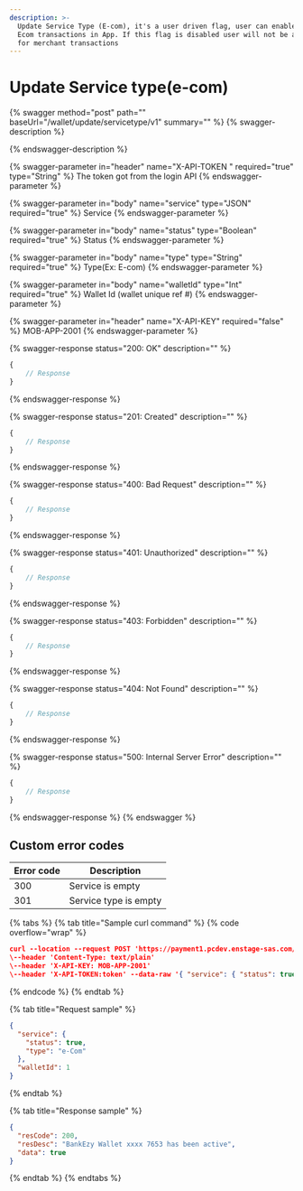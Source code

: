 ```yaml
---
description: >-
  Update Service Type (E-com), it's a user driven flag, user can enable/disable
  Ecom transactions in App. If this flag is disabled user will not be allowed
  for merchant transactions
---
```


# Update Service type(e-com)

{% swagger method="post" path="" baseUrl="<domain>/wallet/update/servicetype/v1" summary="" %}
{% swagger-description %}

{% endswagger-description %}

{% swagger-parameter in="header" name="X-API-TOKEN  " required="true" type="String" %}
The token got from the login API
{% endswagger-parameter %}

{% swagger-parameter in="body" name="service" type="JSON" required="true" %}
​Service
{% endswagger-parameter %}

{% swagger-parameter in="body" name="status" type="Boolean" required="true" %}
Status
{% endswagger-parameter %}

{% swagger-parameter in="body" name="type" type="String" required="true" %}
Type(Ex: E-com)
{% endswagger-parameter %}

{% swagger-parameter in="body" name="walletId" type="Int" required="true" %}
Wallet Id (wallet unique ref #)
{% endswagger-parameter %}

{% swagger-parameter in="header" name="X-API-KEY" required="false" %}
MOB-APP-2001
{% endswagger-parameter %}

{% swagger-response status="200: OK" description="" %}
```javascript
{
    // Response
}
```
{% endswagger-response %}

{% swagger-response status="201: Created" description="" %}
```javascript
{
    // Response
}
```
{% endswagger-response %}

{% swagger-response status="400: Bad Request" description="" %}
```javascript
{
    // Response
}
```
{% endswagger-response %}

{% swagger-response status="401: Unauthorized" description="" %}
```javascript
{
    // Response
}
```
{% endswagger-response %}

{% swagger-response status="403: Forbidden" description="" %}
```javascript
{
    // Response
}
```
{% endswagger-response %}

{% swagger-response status="404: Not Found" description="" %}
```javascript
{
    // Response
}
```
{% endswagger-response %}

{% swagger-response status="500: Internal Server Error" description="" %}
```javascript
{
    // Response
}
```
{% endswagger-response %}
{% endswagger %}

## Custom error codes

| Error code | Description           |
| ---------- | --------------------- |
| 300        | Service is empty      |
| 301        | Service type is empty |

{% tabs %}
{% tab title="Sample curl command" %}
{% code overflow="wrap" %}
```json
curl --location --request POST 'https://payment1.pcdev.enstage-sas.com/wallet/update/servicetype/v1'
\--header 'Content-Type: text/plain'
\--header 'X-API-KEY: MOB-APP-2001'
\--header 'X-API-TOKEN:token' --data-raw '{ "service": { "status": true, "type": "e-Com" }, "walletId": 1 }'
```
{% endcode %}
{% endtab %}

{% tab title="Request sample" %}
```json
{
  "service": {
    "status": true,
    "type": "e-Com"
  },
  "walletId": 1
}
```
{% endtab %}

{% tab title="Response sample" %}
```json
{
  "resCode": 200,
  "resDesc": "BankEzy Wallet xxxx 7653 has been active",
  "data": true
}
```
{% endtab %}
{% endtabs %}
